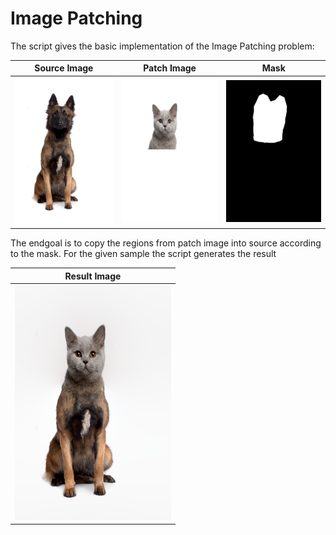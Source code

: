 # Image Patching

The script gives the basic implementation of the Image Patching problem:

| Source Image | Patch Image | Mask |
|:-------------------------:|:-------------------------:|:-------------------------:|
| [<img src="./data/source.png" width="250"/>](./data/source.png) | [<img src="./data/patch.png" width="250"/>](./data/patch.png) | [<img src="./data/mask.png" width="250"/>](./data/mask.png) |

The endgoal is to copy the regions from patch image into source according to the mask.
For the given sample the script generates the result

| Result Image | 
|:-------------------------:|
| [<img src="./data/out-merge.png" width="250"/>](./data/out-merge.png) |
